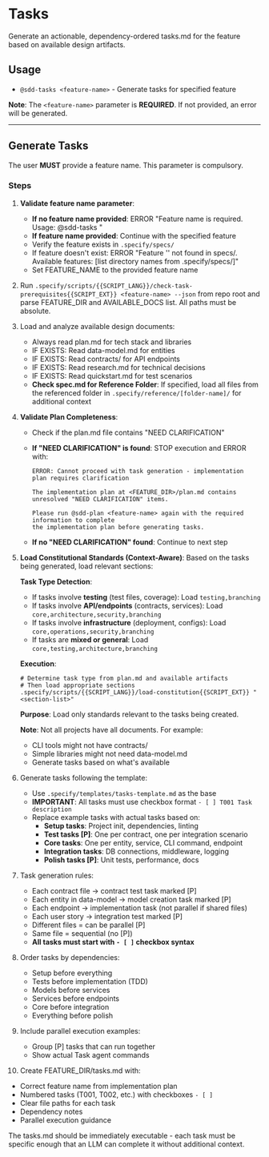<!--
Copyright (c) Github Speckit
MIT License
-->

# Tasks

Generate an actionable, dependency-ordered tasks.md for the feature based on available design artifacts.

## Usage

- `@sdd-tasks <feature-name>` - Generate tasks for specified feature

**Note**: The `<feature-name>` parameter is **REQUIRED**. If not provided, an error will be generated.

---

## Generate Tasks

The user **MUST** provide a feature name. This parameter is compulsory.

### Steps

1. **Validate feature name parameter**:

   - **If no feature name provided**: ERROR "Feature name is required. Usage: @sdd-tasks <feature-name>"
   - **If feature name provided**: Continue with the specified feature
   - Verify the feature exists in `.specify/specs/`
   - If feature doesn't exist: ERROR "Feature '<feature-name>' not found in specs/. Available features: [list directory names from .specify/specs/]"
   - Set FEATURE_NAME to the provided feature name

2. Run `.specify/scripts/{{SCRIPT_LANG}}/check-task-prerequisites{{SCRIPT_EXT}} <feature-name> --json` from repo root and parse FEATURE_DIR and AVAILABLE_DOCS list. All paths must be absolute.

3. Load and analyze available design documents:

   - Always read plan.md for tech stack and libraries
   - IF EXISTS: Read data-model.md for entities
   - IF EXISTS: Read contracts/ for API endpoints
   - IF EXISTS: Read research.md for technical decisions
   - IF EXISTS: Read quickstart.md for test scenarios
   - **Check spec.md for Reference Folder**: If specified, load all files from the referenced folder in `.specify/reference/[folder-name]/` for additional context

4. **Validate Plan Completeness**:

   - Check if the plan.md file contains "NEED CLARIFICATION"
   - **If "NEED CLARIFICATION" is found**: STOP execution and ERROR with:

     ```
     ERROR: Cannot proceed with task generation - implementation plan requires clarification

     The implementation plan at <FEATURE_DIR>/plan.md contains unresolved "NEED CLARIFICATION" items.

     Please run @sdd-plan <feature-name> again with the required information to complete
     the implementation plan before generating tasks.
     ```

   - **If no "NEED CLARIFICATION" found**: Continue to next step

5. **Load Constitutional Standards (Context-Aware)**: Based on the tasks being generated, load relevant sections:

   **Task Type Detection**:

   - If tasks involve **testing** (test files, coverage): Load `testing,branching`
   - If tasks involve **API/endpoints** (contracts, services): Load `core,architecture,security,branching`
   - If tasks involve **infrastructure** (deployment, configs): Load `core,operations,security,branching`
   - If tasks are **mixed or general**: Load `core,testing,architecture,branching`

   **Execution**:

   ```{{SCRIPT_LANG}}
   # Determine task type from plan.md and available artifacts
   # Then load appropriate sections
   .specify/scripts/{{SCRIPT_LANG}}/load-constitution{{SCRIPT_EXT}} "<section-list>"
   ```

   **Purpose**: Load only standards relevant to the tasks being created.

   **Note**: Not all projects have all documents. For example:

   - CLI tools might not have contracts/
   - Simple libraries might not need data-model.md
   - Generate tasks based on what's available

6. Generate tasks following the template:

   - Use `.specify/templates/tasks-template.md` as the base
   - **IMPORTANT**: All tasks must use checkbox format `- [ ] T001 Task description`
   - Replace example tasks with actual tasks based on:
     - **Setup tasks**: Project init, dependencies, linting
     - **Test tasks [P]**: One per contract, one per integration scenario
     - **Core tasks**: One per entity, service, CLI command, endpoint
     - **Integration tasks**: DB connections, middleware, logging
     - **Polish tasks [P]**: Unit tests, performance, docs

7. Task generation rules:

   - Each contract file → contract test task marked [P]
   - Each entity in data-model → model creation task marked [P]
   - Each endpoint → implementation task (not parallel if shared files)
   - Each user story → integration test marked [P]
   - Different files = can be parallel [P]
   - Same file = sequential (no [P])
   - **All tasks must start with `- [ ]` checkbox syntax**

8. Order tasks by dependencies:

   - Setup before everything
   - Tests before implementation (TDD)
   - Models before services
   - Services before endpoints
   - Core before integration
   - Everything before polish

9. Include parallel execution examples:

   - Group [P] tasks that can run together
   - Show actual Task agent commands

10. Create FEATURE_DIR/tasks.md with:

- Correct feature name from implementation plan
- Numbered tasks (T001, T002, etc.) with checkboxes `- [ ]`
- Clear file paths for each task
- Dependency notes
- Parallel execution guidance

The tasks.md should be immediately executable - each task must be specific enough that an LLM can complete it without additional context.
